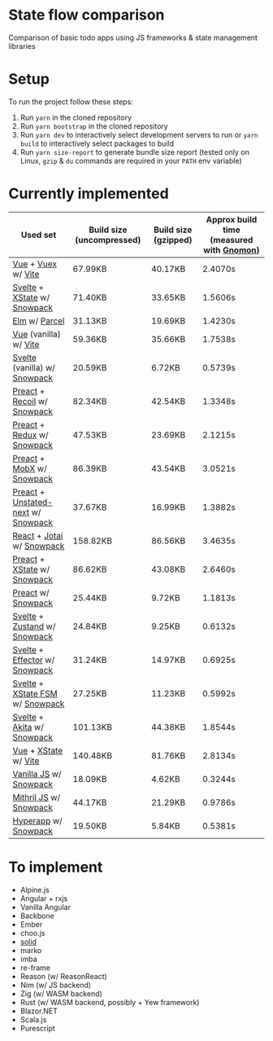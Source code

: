 # State flow comparison

Comparison of basic todo apps using JS frameworks &amp; state management libraries

# Setup

To run the project follow these steps:

1. Run `yarn` in the cloned repository
2. Run `yarn bootstrap` in the cloned repository
3. Run `yarn dev` to interactively select development servers to run or `yarn
   build` to interactively select packages to build
4. Run `yarn size-report` to generate bundle size report (tested only on Linux,
   `gzip` & `du` commands are required in your `PATH` env variable)

# Currently implemented

[Gnomon]: https://github.com/paypal/gnomon

[Parcel]: https://parceljs.org/
[Snowpack]: https://www.snowpack.dev/

[Vue]: https://v3.vuejs.org/
[Vite]: https://github.com/vitejs/vite
[Svelte]: https://svelte.dev/
[Elm]: https://elm-lang.org/
[Preact]: https://preactjs.com/
[React]: https://reactjs.org/

[Vuex]: https://next.vuex.vuejs.org/
[XState]: https://xstate.js.org/
[Recoil]: https://recoiljs.org/
[Redux]: https://redux.js.org/
[MobX]: https://mobx.js.org/
[Unstated-next]: https://github.com/jamiebuilds/unstated-next
[Jotai]: https://jotai.surge.sh/
[Zustand]: https://zustand.surge.sh/
[Effector]: https://effector.dev/
[XState FSM]: https://xstate.js.org/docs/packages/xstate-fsm/
[Akita]: https://datorama.github.io/akita/
[Vanilla JS]: http://vanilla-js.com/
[Mithril JS]: https://mithril.js.org/
[Hyperapp]: https://github.com/JorgeBucaran/hyperapp

|Used set|Build size (uncompressed)|Build size (gzipped)|Approx build time (measured with [Gnomon])|
|---|---|---|---|
|[Vue] + [Vuex] w/ [Vite]                       | 67.99KB| 40.17KB|2.4070s|
|[Svelte] + [XState] w/ [Snowpack]              | 71.40KB| 33.65KB|1.5606s|
|[Elm] w/ [Parcel]                              | 31.13KB| 19.69KB|1.4230s|
|[Vue] (vanilla) w/ [Vite]                      | 59.36KB| 35.66KB|1.7538s|
|[Svelte] (vanilla) w/ [Snowpack]               | 20.59KB|  6.72KB|0.5739s|
|[Preact] + [Recoil] w/ [Snowpack]              | 82.34KB| 42.54KB|1.3348s|
|[Preact] + [Redux] w/ [Snowpack]               | 47.53KB| 23.69KB|2.1215s|
|[Preact] + [MobX] w/ [Snowpack]                | 86.39KB| 43.54KB|3.0521s|
|[Preact] + [Unstated-next] w/ [Snowpack]       | 37.67KB| 16.99KB|1.3882s|
|[React] + [Jotai] w/ [Snowpack]                |158.82KB| 86.56KB|3.4635s|
|[Preact] + [XState] w/ [Snowpack]              | 86.62KB| 43.08KB|2.6460s|
|[Preact] w/ [Snowpack]                         | 25.44KB|  9.72KB|1.1813s|
|[Svelte] + [Zustand] w/ [Snowpack]             | 24.84KB|  9.25KB|0.6132s|
|[Svelte] + [Effector] w/ [Snowpack]            | 31.24KB| 14.97KB|0.6925s|
|[Svelte] + [XState FSM] w/ [Snowpack]          | 27.25KB| 11.23KB|0.5992s|
|[Svelte] + [Akita] w/ [Snowpack]               |101.13KB| 44.38KB|1.8544s|
|[Vue] + [XState] w/ [Vite]                     |140.48KB| 81.76KB|2.8134s|
|[Vanilla JS] w/ [Snowpack]                     | 18.09KB|  4.62KB|0.3244s|
|[Mithril JS] w/ [Snowpack]                     | 44.17KB| 21.29KB|0.9786s|
|[Hyperapp] w/ [Snowpack]                       | 19.50KB|  5.84KB|0.5381s|

# To implement

- Alpine.js
- Angular + rxjs
- Vanilla Angular
- Backbone
- Ember
- choo.js
- [solid](https://github.com/ryansolid/solid)
- marko
- imba
- re-frame
- Reason (w/ ReasonReact)
- Nim (w/ JS backend)
- Zig (w/ WASM backend)
- Rust (w/ WASM backend, possibly + Yew framework)
- Blazor.NET
- Scala.js
- Purescript
